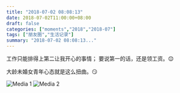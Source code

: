 ```yaml
---
title: "2018-07-02 08:08:13"
date: 2018-07-02T11:00:00+08:00
draft: false
categories: ["moments","2018","2018-07"]
tags: ["朋友圈","生活记录"]
summary: "2018-07-02 08:08:13..."
---
```


工作只能排得上第二让我开心的事情；
要说第一的话，还是领工资。😌

大龄未婚女青年心态就是这么扭曲。😏

![Media 1](/Moments/photos/2018-07-02/201807020808130.jpg)
![Media 2](/Moments/photos/2018-07-02/201807020808131.jpg)

